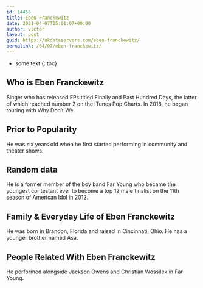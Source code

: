 ```yaml
---
id: 14456
title: Eben Franckewitz
date: 2021-04-07T15:01:07+00:00
author: victor
layout: post
guid: https://ukdataservers.com/eben-franckewitz/
permalink: /04/07/eben-franckewitz/
---
```


* some text
{: toc}


## Who is Eben Franckewitz



Singer who has released EPs titled Finally and Past Hundred Days, the latter of which reached number 2 on the iTunes Pop Charts. In 2018, he began touring with Why Don&#8217;t We. 

                
                
                
## Prior to Popularity



He was six years old when he first started performing in community and theater shows.

                
                
                
## Random data



He is a former member of the boy band Far Young who became the youngest contestant ever to become a top 12 male finalist on the 11th season of American Idol in 2012.

                
                
                
## Family & Everyday Life of Eben Franckewitz



He was born in Brandon, Florida and raised in Cincinnati, Ohio. He has a younger brother named Asa. 

                
                
                
## People Related With Eben Franckewitz



He performed alongside Jackson Owens and Christian Wossilek in Far Young.

                
              
            
          
          
          